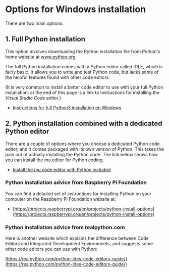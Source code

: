 # Options for Windows installation

There are two main options:

## 1. Full Python installation

 This option involves downloading the Python installation file from Python's home website at www.python.org.

 The full Python installation comes with a Python editor called IDLE, which is fairly basic. It allows you to write and test Python code, but lacks some of the helpful features found with other code editors.

 (It is very common to install a better code editor to use with your full Python installation; at the end of this page is a link to instructions for installing the *Visual Studio Code* editor.)

* [Instructions for full Python3 installation on Windows](Windows-full-installation/README.md)

## 2. Python installation combined with a dedicated Python editor

There are a couple of options where you choose a dedicated Python code editor, and it comes packaged with its own version of Python. This takes the pain out of actually installing the Python code. The link below shows how you can install the *mu* editor for Python coding.

* [Install the *mu* code editor with Python included](Windows-mu-installation/README.md)

### Python installation advice from Raspberry Pi Foundation

You can find a detailed set of instructions for installing Python on your computer on the Raspberry Pi Foundation website at:

* [https://projects.raspberrypi.org/en/projects/python-install-options](https://projects.raspberrypi.org/en/projects/python-install-options)

### Python installation advice from realpython.com

Here is another website which explains the difference between Code Editors and Integrated Development Environments, and suggests some other code editors you can use with Python:

[https://realpython.com/python-ides-code-editors-guide/](https://realpython.com/python-ides-code-editors-guide/)
